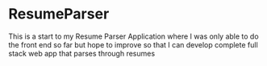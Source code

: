 # ResumeParser
This is a start to my Resume Parser Application where I was only able to do the front end so far but hope to improve so that I can develop complete full stack web app that parses through resumes
